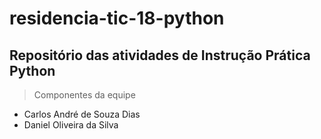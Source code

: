 # residencia-tic-18-python
## Repositório das atividades de Instrução Prática Python

> Componentes da equipe
* Carlos André de Souza Dias
* Daniel Oliveira da Silva
